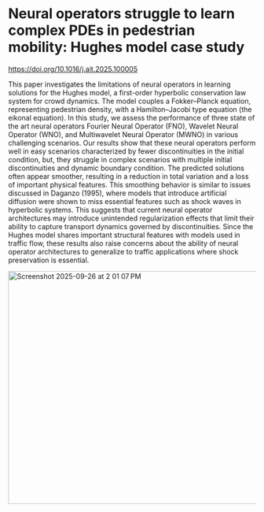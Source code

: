 # Neural operators struggle to learn complex PDEs in pedestrian mobility: Hughes model case study
https://doi.org/10.1016/j.ait.2025.100005

This paper investigates the limitations of neural operators in learning solutions for the Hughes model, a first-order hyperbolic conservation law system for crowd dynamics. The model couples a Fokker–Planck equation, representing pedestrian density, with a Hamilton–Jacobi type equation (the eikonal equation). In this study, we assess the performance of three state of the art neural operators Fourier Neural Operator (FNO), Wavelet Neural Operator (WNO), and Multiwavelet Neural Operator (MWNO) in various challenging scenarios. Our results show that these neural operators perform well in easy scenarios characterized by fewer discontinuities in the initial condition, but, they struggle in complex scenarios with multiple initial discontinuities and dynamic boundary condition. The predicted solutions often appear smoother, resulting in a reduction in total variation and a loss of important physical features. This smoothing behavior is similar to issues discussed in Daganzo (1995), where models that introduce artificial diffusion were shown to miss essential features such as shock waves in hyperbolic systems. This suggests that current neural operator architectures may introduce unintended regularization effects that limit their ability to capture transport dynamics governed by discontinuities. Since the Hughes model shares important structural features with models used in traffic flow, these results also raise concerns about the ability of neural operator architectures to generalize to traffic applications where shock preservation is essential.

<img width="929" height="473" alt="Screenshot 2025-09-26 at 2 01 07 PM" src="https://github.com/user-attachments/assets/5d9d09c5-39c3-4a5d-a8a4-c5a3fee30df6" />

